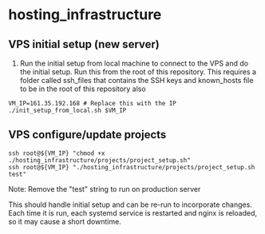 # hosting_infrastructure

## VPS initial setup (new server)

1. Run the initial setup from local machine to connect to the VPS and do the initial setup. Run this from the root of this repository. This requires a folder called ssh_files that contains the SSH keys and known_hosts file to be in the root of this repository also
```
VM_IP=161.35.192.168 # Replace this with the IP
./init_setup_from_local.sh $VM_IP
```

## VPS configure/update projects

```
ssh root@${VM_IP} "chmod +x ./hosting_infrastructure/projects/project_setup.sh"
ssh root@${VM_IP} "./hosting_infrastructure/projects/project_setup.sh test"
```
Note: Remove the "test" string to run on production server

This should handle initial setup and can be re-run to incorporate changes. Each time it is run, each systemd service is restarted and nginx is reloaded, so it may cause a short downtime.
